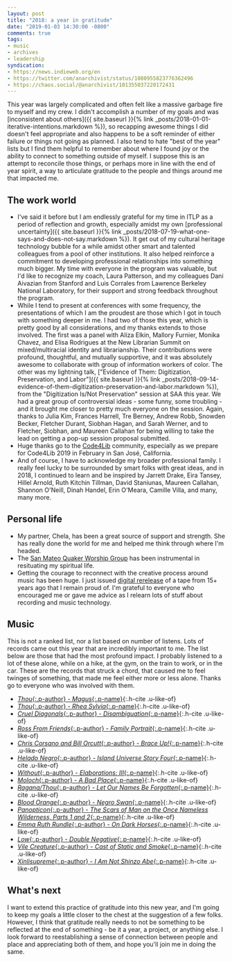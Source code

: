 ```yaml
---
layout: post
title: "2018: a year in gratitude"
date: "2019-01-03 14:30:00 -0800"
comments: true
tags:
- music
- archives
- leadership
syndication:
- https://news.indieweb.org/en
- https://twitter.com/anarchivist/status/1080955823776362496
- https://chaos.social/@anarchivist/101355037220172431
---
```


This year was largely complicated and often felt like a massive garbage fire to myself and my crew. I didn't accomplish a number of my goals and was [inconsistent about others]({{ site.baseurl }}{% link _posts/2018-01-01-iterative-intentions.markdown %}), so recapping awesome things I did doesn't feel appropriate and also happens to be a soft reminder of either failure or things not going as planned. I also tend to hate "best of the year" lists but I find them helpful to remember about where I found joy or the ability to connect to something outside of myself. I suppose this is an attempt to reconcile those things, or perhaps more in line with the end of year spirit, a way to articulate gratitude to the people and things around me that impacted me. <!--more-->

## The work world

* I've said it before but I am endlessly grateful for my time in ITLP as a period of reflection and growth, especially amidst my own [professional uncertainty]({{ site.baseurl }}{% link _posts/2018-07-19-what-one-says-and-does-not-say.markdown %}). It get out of my cultural heritage technology bubble for a while amidst other smart and talented colleagues from a pool of other institutions. It also helped reinforce a commitment to developing professional relationships into something much bigger. My time with everyone in the program was valuable, but I'd like to recognize my coach, Laura Patterson, and my colleagues Dani Aivazian from Stanford and Luis Corrales from Lawrence Berkeley National Laboratory, for their support and strong feedback throughout the program.
* While I tend to present at conferences with some frequency, the presentations of which I am the proudest are those which I got in touch with something deeper in me. I had two of those this year, which is pretty good by all considerations, and my thanks extends to those involved. The first was a panel with Aliza Elkin, Mallory Furnier, Monika Chavez, and Elisa Rodrigues at the New Librarian Summit on mixed/multiracial identity and librarianship. Their contributions were profound, thoughtful, and mutually supportive, and it was absolutely awesome to collaborate with group of information workers of color. The other was my lightning talk, ["Evidence of Them: Digitization, Preservation, and Labor"]({{ site.baseurl }}{% link _posts/2018-09-14-evidence-of-them-digitization-preservation-and-labor.markdown %}), from the "Digitization Is/Not Preservation" session at SAA this year. We had a great group of controversial ideas - some funny, some troubling - and it brought me closer to pretty much everyone on the session. Again, thanks to Julia Kim, Frances Harrell, Tre Berney, Andrew Robb, Snowden Becker, Fletcher Durant, Siobhan Hagan, and Sarah Werner, and to Fletcher, Siobhan, and Maureen Callahan for being willing to take the lead on getting a pop-up session proposal submitted.
* Huge thanks go to the [Code4Lib](https://code4lib.org/) community, especially as we prepare for Code4Lib 2019 in February in San José, California.
* And of course, I have to acknowledge my broader professional family. I really feel lucky to be surrounded by smart folks with great ideas, and in 2018, I continued to learn and be inspired by Jarrett Drake, Eira Tansey, Hillel Arnold, Ruth Kitchin Tillman, David Staniunas, Maureen Callahan, Shannon O'Neill, Dinah Handel, Erin O'Meara, Camille Villa, and many, many more.

## Personal life

* My partner, Chela, has been a great source of support and strength. She has really done the world for me and helped me think through where I'm headed.
* The [San Mateo Quaker Worship Group](https://sanmateoquakers.org/) has been instrumental in resituating my spiritual life.
* Getting the courage to reconnect with the creative process around music has been huge. I just issued [digital rerelease](https://blacktent.bandcamp.com/album/poikilohydry) of a tape from 15+ years ago that I remain proud of. I'm grateful to everyone who encouraged me or gave me advice as I relearn lots of stuff about recording and music technology.

## Music

This is not a ranked list, nor a list based on number of listens. Lots of records came out this year that are incredibly important to me. The list below are those that had the most profound impact. I probably listened to a lot of these alone, while on a hike, at the gym, on the train to work, or in the car. These are the records that struck a chord, that caused me to feel twinges of something, that made me feel either more or less alone. Thanks go to everyone who was involved with them.

* [*Thou*{:.p-author} - _Magus_{:.p-name}](https://thou.bandcamp.com/album/magus-2){:.h-cite .u-like-of}
* [*Thou*{:.p-author} - _Rhea Sylvia_{:.p-name}](https://thou.bandcamp.com/album/rhea-sylvia){:.h-cite .u-like-of}
* [*Cruel Diagonals*{:.p-author} - _Disambiguation_{:.p-name}](https://crueldiagonals.bandcamp.com/album/disambiguation){:.h-cite .u-like-of}
* [*Ross From Friends*{:.p-author} - _Family Portrait_{:.p-name}](https://rossfromfriends.bandcamp.com/album/family-portrait-2){:.h-cite .u-like-of}
* [*Chris Corsano and Bill Orcutt*{:.p-author} - _Brace Up!_{:.p-name}](https://billorcutt.bandcamp.com/album/brace-up){:.h-cite .u-like-of}
* [*Helado Negro*{:.p-author} - _Island Universe Story Four_{:.p-name}](https://heladonegro.bandcamp.com/album/island-universe-story-four){:.h-cite .u-like-of}
* [*Without*{:.p-author} - _Elaborations: III_{:.p-name}](https://withoutdoom.bandcamp.com/album/elaborations-iii){:.h-cite .u-like-of}
* [*Moloch*{:.p-author} - _A Bad Place_{:.p-name}](https://feastoftentacles.bandcamp.com/album/a-bad-place-lp){:.h-cite .u-like-of}
* [*Ragana/Thou*{:.p-author} - _Let Our Names Be Forgotten_{:.p-name}](https://ragana.bandcamp.com/album/let-our-names-be-forgotten-split-with-thou){:.h-cite .u-like-of}
* [*Blood Orange*{:.p-author} - _Negro Swan_{:.p-name}](https://bloodorangenyc.bandcamp.com/album/negro-swan){:.h-cite .u-like-of}
* [*Panopticon*{:.p-author} - _The Scars of Man on the Once Nameless Wilderness, Parts 1 and 2_{:.p-name}](https://thetruepanopticon.bandcamp.com/album/the-scars-of-man-on-the-once-nameless-wilderness-i-and-ii){:.h-cite .u-like-of}
* [*Emma Ruth Rundle*{:.p-author} - _On Dark Horses_{:.p-name}](https://emmaruthrundle.bandcamp.com/album/on-dark-horses){:.h-cite .u-like-of}
* [*Low*{:.p-author} - _Double Negative_{:.p-name}](https://lowtheband.bandcamp.com/album/double-negative){:.h-cite .u-like-of}
* [*Vile Creature*{:.p-author} - _Cast of Static and Smoke_{:.p-name}](https://haloofflies.bandcamp.com/album/cast-of-static-and-smoke){:.h-cite .u-like-of}
* [*Xinlisupreme*{:.p-author} - _I Am Not Shinzo Abe_{:.p-name}](https://xinlisupreme.bandcamp.com/album/i-am-not-shinzo-abe){:.h-cite .u-like-of}

## What's next

I want to extend this practice of gratitude into this new year, and I'm going to keep my goals a little closer to the chest at the suggestion of a few folks. However, I think that gratitude really needs to not be something to be reflected at the end of something - be it a year, a project, or anything else.  I look forward to reestablishing a sense of connection between people and place and appreciating both of them, and hope you'll join me in doing the same.
